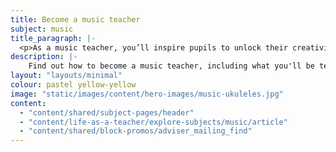 ```yaml
---
title: Become a music teacher
subject: music
title_paragraph: |-
  <p>As a music teacher, you’ll inspire pupils to unlock their creativity and express themselves through performance. You’ll foster a lifelong appreciation of music, enriching their lives beyond the classroom.</p>
description: |-
    Find out how to become a music teacher, including what you'll be teaching and what funding is available to help you train.
layout: "layouts/minimal"
colour: pastel yellow-yellow
image: "static/images/content/hero-images/music-ukuleles.jpg"
content:
  - "content/shared/subject-pages/header"
  - "content/life-as-a-teacher/explore-subjects/music/article"
  - "content/shared/block-promos/adviser_mailing_find"
---
```

